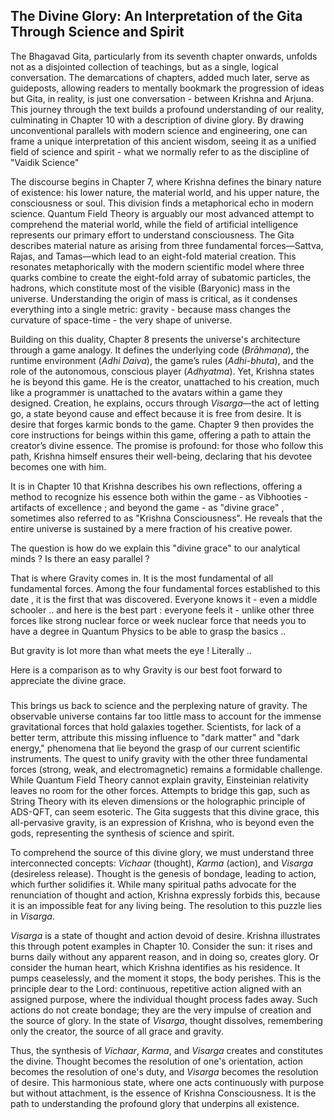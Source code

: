 ## The Divine Glory: An Interpretation of the Gita Through Science and Spirit


The Bhagavad Gita, particularly from its seventh chapter onwards, unfolds not as a disjointed collection of teachings, but as a single, logical conversation. The demarcations of chapters, added much later, serve as guideposts, allowing readers to mentally bookmark the progression of ideas but Gita, in reality, is just one conversation - between Krishna and Arjuna. This journey through the text builds a profound understanding of our reality, culminating in Chapter 10 with a description of divine glory. By drawing unconventional parallels with modern science and engineering, one can frame a unique interpretation of this ancient wisdom, seeing it as a unified field of science and spirit - what we normally refer to as the discipline of "Vaidik Science"

The discourse begins in Chapter 7, where Krishna defines the binary nature of existence: his lower nature, the material world, and his upper nature, the consciousness or soul. This division finds a metaphorical echo in modern science. Quantum Field Theory is arguably our most advanced attempt to comprehend the material world, while the field of artificial intelligence represents our primary effort to understand consciousness. The Gita describes material nature as arising from three fundamental forces—Sattva, Rajas, and Tamas—which lead to an eight-fold material creation. This resonates metaphorically with the modern scientific model where three quarks combine to create the eight-fold array of subatomic particles, the hadrons, which constitute most of the visible (Baryonic) mass in the universe. Understanding the origin of mass is critical, as it condenses everything into a single metric: gravity - because mass changes the curvature of space-time - the very shape of universe.

Building on this duality, Chapter 8 presents the universe's architecture through a game analogy. It defines the underlying code (*Brāhmaṇa*), the runtime environment (*Adhi Daiva*), the game’s rules (*Adhi-bhuta*), and the role of the autonomous, conscious player (*Adhyatma*). Yet, Krishna states he is beyond this game. He is the creator, unattached to his creation, much like a programmer is unattached to the avatars within a game they designed. Creation, he explains, occurs through *Visarga*—the act of letting go, a state beyond cause and effect because it is free from desire. It is desire that forges karmic bonds to the game. Chapter 9 then provides the core instructions for beings within this game, offering a path to attain the creator’s divine essence. The promise is profound: for those who follow this path, Krishna himself ensures their well-being, declaring that his devotee becomes one with him.

It is in Chapter 10 that Krishna describes his own reflections, offering a method to recognize his essence both within the game - as Vibhooties - artifacts of excellence ;  and beyond the game - as "divine grace" , sometimes also referred to as "Krishna Consciousness". He reveals that the entire universe is sustained by a mere fraction of his creative power. 

The question is how do we explain this "divine grace" to our analytical minds ? Is there an easy parallel ? 

That is where Gravity comes in. It is the most fundamental of all fundamental forces. Among the four fundamental forces established to this date , it is the first that was discovered. Everyone knows it - even a middle schooler  .. and here is the best part : everyone feels it - unlike other three forces like strong nuclear force or week nuclear force that needs you to have a degree in Quantum Physics to be able to grasp the basics .. 

But gravity is lot more than what meets the eye ! Literally .. 

Here is a comparison as to why Gravity is our best foot forward to appreciate the divine grace.

### 


This brings us back to science and the perplexing nature of gravity. The observable universe contains far too little mass to account for the immense gravitational forces that hold galaxies together. Scientists, for lack of a better term, attribute this missing influence to "dark matter" and "dark energy," phenomena that lie beyond the grasp of our current scientific instruments. The quest to unify gravity with the other three fundamental forces (strong, weak, and electromagnetic) remains a formidable challenge. While Quantum Field Theory cannot explain gravity, Einsteinian relativity leaves no room for the other forces. Attempts to bridge this gap, such as String Theory with its eleven dimensions or the holographic principle of ADS-QFT, can seem esoteric. The Gita suggests that this divine grace, this all-pervasive gravity, is an expression of Krishna, who is beyond even the gods, representing the synthesis of science and spirit.

To comprehend the source of this divine glory, we must understand three interconnected concepts: *Vichaar* (thought), *Karma* (action), and *Visarga* (desireless release). Thought is the genesis of bondage, leading to action, which further solidifies it. While many spiritual paths advocate for the renunciation of thought and action, Krishna expressly forbids this, because it is an impossible feat for any living being. The resolution to this puzzle lies in *Visarga*.

*Visarga* is a state of thought and action devoid of desire. Krishna illustrates this through potent examples in Chapter 10. Consider the sun: it rises and burns daily without any apparent reason, and in doing so, creates glory. Or consider the human heart, which Krishna identifies as his residence. It pumps ceaselessly, and the moment it stops, the body perishes. This is the principle dear to the Lord: continuous, repetitive action aligned with an assigned purpose, where the individual thought process fades away. Such actions do not create bondage; they are the very impulse of creation and the source of glory. In the state of *Visarga*, thought dissolves, remembering only the creator, the source of all grace and gravity.

Thus, the synthesis of *Vichaar*, *Karma*, and *Visarga* creates and constitutes the divine. Thought becomes the resolution of one's orientation, action becomes the resolution of one's duty, and *Visarga* becomes the resolution of desire. This harmonious state, where one acts continuously with purpose but without attachment, is the essence of Krishna Consciousness. It is the path to understanding the profound glory that underpins all existence.
